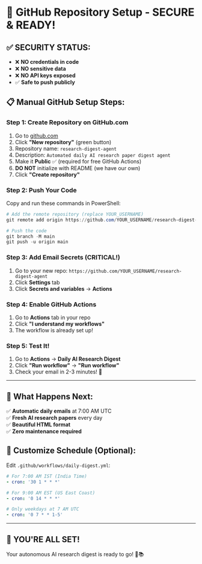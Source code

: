 # 🚀 GitHub Repository Setup - SECURE & READY!

## ✅ SECURITY STATUS: 
- ❌ **NO credentials in code**
- ❌ **NO sensitive data**  
- ❌ **NO API keys exposed**
- ✅ **Safe to push publicly**

## 📋 Manual GitHub Setup Steps:

### Step 1: Create Repository on GitHub.com
1. Go to [github.com](https://github.com)
2. Click **"New repository"** (green button)
3. Repository name: `research-digest-agent`
4. Description: `Automated daily AI research paper digest agent`
5. Make it **Public** ✅ (required for free GitHub Actions)
6. **DO NOT** initialize with README (we have our own)
7. Click **"Create repository"**

### Step 2: Push Your Code
Copy and run these commands in PowerShell:

```powershell
# Add the remote repository (replace YOUR_USERNAME)
git remote add origin https://github.com/YOUR_USERNAME/research-digest-agent.git

# Push the code
git branch -M main
git push -u origin main
```

### Step 3: Add Email Secrets (CRITICAL!)
1. Go to your new repo: `https://github.com/YOUR_USERNAME/research-digest-agent`
2. Click **Settings** tab
3. Click **Secrets and variables** → **Actions**


### Step 4: Enable GitHub Actions
1. Go to **Actions** tab in your repo
2. Click **"I understand my workflows"** 
3. The workflow is already set up!

### Step 5: Test It!
1. Go to **Actions** → **Daily AI Research Digest**
2. Click **"Run workflow"** → **"Run workflow"**
3. Check your email in 2-3 minutes! 📧

---

## 🎯 What Happens Next:

✅ **Automatic daily emails** at 7:00 AM UTC  
✅ **Fresh AI research papers** every day  
✅ **Beautiful HTML format**  
✅ **Zero maintenance required**  

## 🔧 Customize Schedule (Optional):

Edit `.github/workflows/daily-digest.yml`:

```yaml
# For 7:00 AM IST (India Time)
- cron: '30 1 * * *'

# For 9:00 AM EST (US East Coast)  
- cron: '0 14 * * *'

# Only weekdays at 7 AM UTC
- cron: '0 7 * * 1-5'
```

---

## 🎉 YOU'RE ALL SET!

Your autonomous AI research digest is ready to go! 🤖📚

